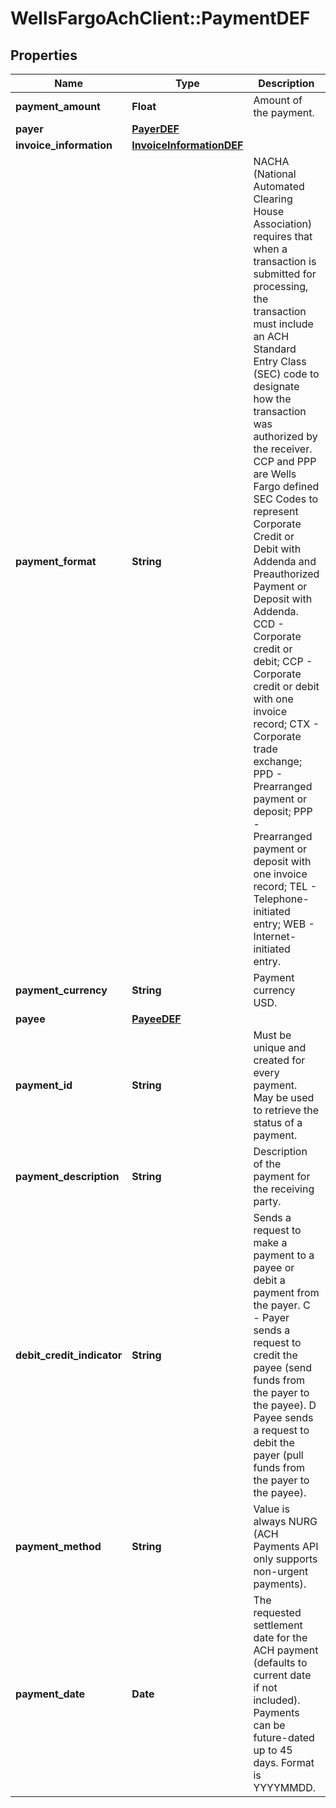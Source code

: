 # WellsFargoAchClient::PaymentDEF

## Properties
Name | Type | Description | Notes
------------ | ------------- | ------------- | -------------
**payment_amount** | **Float** | Amount of the payment. | 
**payer** | [**PayerDEF**](PayerDEF.md) |  | 
**invoice_information** | [**InvoiceInformationDEF**](InvoiceInformationDEF.md) |  | [optional] 
**payment_format** | **String** | NACHA (National Automated Clearing House Association) requires that when a transaction is submitted for processing, the transaction must include an ACH Standard Entry Class (SEC) code to designate how the transaction was authorized by the receiver. CCP and PPP are Wells Fargo defined SEC Codes to represent Corporate Credit or Debit with Addenda and Preauthorized Payment or Deposit with Addenda. CCD - Corporate credit or debit; CCP - Corporate credit or debit with one invoice record; CTX - Corporate trade exchange; PPD - Prearranged payment or deposit; PPP - Prearranged payment or deposit with one invoice record; TEL - Telephone-initiated entry; WEB - Internet-initiated entry. | [optional] 
**payment_currency** | **String** | Payment currency USD. | [optional] 
**payee** | [**PayeeDEF**](PayeeDEF.md) |  | 
**payment_id** | **String** | Must be unique and created for every payment. May be used to retrieve the status of a payment. | 
**payment_description** | **String** | Description of the payment for the receiving party. | [optional] 
**debit_credit_indicator** | **String** | Sends a request to make a payment to a payee or debit a payment from the payer. C - Payer sends a request to credit the payee (send funds from the payer to the payee). D Payee sends a request to debit the payer (pull funds from the payer to the payee). | 
**payment_method** | **String** | Value is always NURG (ACH Payments API only supports non-urgent payments). | 
**payment_date** | **Date** | The requested settlement date for the ACH payment (defaults to current date if not included). Payments can be future-dated up to 45 days. Format is YYYYMMDD. | [optional] 


